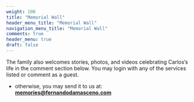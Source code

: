 ```yaml
---
weight: 100
title: "Memorial Wall"
header_menu_title: "Memorial Wall"
navigation_menu_title: "Memorial Wall"
comments: true
header_menu: true
draft: false
---
```


The family also welcomes stories, photos, and videos celebrating Carlos’s life in the comment section below.
You may login with any of the services listed or comment as a guest.
- otherwise, you may send it to us at: **memories@fernandodamasceno.com**
